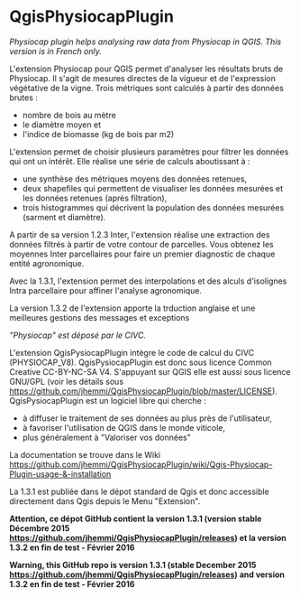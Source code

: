 # QgisPhysiocapPlugin
_Physiocap plugin helps analysing raw data from Physiocap in QGIS. 
This version is in French only._

L'extension Physiocap pour QGIS permet d'analyser les résultats bruts de Physiocap. Il s'agit de mesures directes de la vigueur et de l'expression végétative de la vigne.
Trois métriques sont calculés à partir des données brutes :
* nombre de bois au mètre
* le diamètre moyen et
* l'indice de biomasse (kg de bois par m2)
	
L'extension permet de choisir plusieurs paramètres pour filtrer les données qui ont un intérêt. Elle réalise une série de calculs aboutissant à :
* une synthèse des métriques moyens des données retenues,
* deux shapefiles qui permettent de visualiser les données mesurées et les données retenues (après filtration),
* trois histogrammes qui décrivent la population des données mesurées (sarment et diamètre).

A partir de sa version 1.2.3 Inter, l'extension réalise une extraction des données filtrés à partir de votre contour de parcelles. Vous obtenez les moyennes Inter parcellaires pour faire un premier diagnostic de chaque entité agronomique.

Avec la 1.3.1, l'extension permet des interpolations et des alculs d'isolignes Intra parcellaire pour affiner l'analyse agronomique.

La version 1.3.2 de l'extension apporte la trduction anglaise et une meilleures gestions des messages et exceptions

*"Physiocap" est déposé par le CIVC.*

L'extension QgisPysiocapPlugin intègre le code de calcul du CIVC (PHYSIOCAP_V8). QgisPysiocapPlugin est donc sous licence Common Creative CC-BY-NC-SA V4. S'appuyant sur QGIS elle est aussi sous licence GNU/GPL (voir les détails sous https://github.com/jhemmi/QgisPhysiocapPlugin/blob/master/LICENSE). QgisPysiocapPlugin est un logiciel libre qui cherche :
* à diffuser le traitement de ses données au plus près de l'utilisateur,
* à favoriser l'utilisation de QGIS dans le monde viticole,
* plus généralement à "Valoriser vos données"

La documentation se trouve dans le Wiki
https://github.com/jhemmi/QgisPhysiocapPlugin/wiki/Qgis-Physiocap-Plugin-usage-&-installation

La 1.3.1 est publiée dans le dépot standard de Qgis et donc accessible directement dans Qgis depuis le Menu "Extension".

**Attention, ce dépot GitHub contient la version 1.3.1 (version stable Décembre 2015 https://github.com/jhemmi/QgisPhysiocapPlugin/releases) et la version 1.3.2 en fin de test - Février 2016**

**Warning, this GitHub repo is version 1.3.1 (stable December 2015 https://github.com/jhemmi/QgisPhysiocapPlugin/releases) and version 1.3.2 en fin de test - Février 2016**
